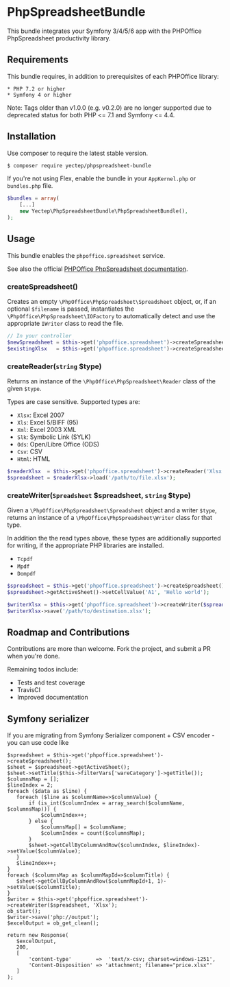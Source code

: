 # PhpSpreadsheetBundle

This bundle integrates your Symfony 3/4/5/6 app with the PHPOffice PhpSpreadsheet
productivity library.

## Requirements

This bundle requires, in addition to prerequisites of each PHPOffice library:

    * PHP 7.2 or higher
    * Symfony 4 or higher

Note: Tags older than v1.0.0 (e.g. v0.2.0) are no longer supported due to deprecated status for both PHP <= 7.1 and Symfony <= 4.4.
    
## Installation

Use composer to require the latest stable version.

````bash
$ composer require yectep/phpspreadsheet-bundle
````

If you're not using Flex, enable the bundle in your `AppKernel.php` or `bundles.php` file.

````php
$bundles = array(
    [...]
    new Yectep\PhpSpreadsheetBundle\PhpSpreadsheetBundle(),
);
````

## Usage

This bundle enables the `phpoffice.spreadsheet` service.

See also the official [PHPOffice PhpSpreadsheet documentation](http://phpspreadsheet.readthedocs.io/).

### createSpreadsheet()

Creates an empty `\PhpOffice\PhpSpreadsheet\Spreadsheet` object, or, if an optional 
`$filename` is passed, instantiates the `\PhpOffice\PhpSpreadsheet\IOFactory` to
automatically detect and use the appropriate `IWriter` class to read the file.

````php
// In your controller
$newSpreadsheet = $this->get('phpoffice.spreadsheet')->createSpreadsheet();
$existingXlsx   = $this->get('phpoffice.spreadsheet')->createSpreadsheet('/path/to/file.xlsx');
````

### createReader(`string` $type)

Returns an instance of the `\PhpOffice\PhpSpreadsheet\Reader` class of the given `$type`.

Types are case sensitive. Supported types are:

* `Xlsx`: Excel 2007
* `Xls`: Excel 5/BIFF (95)
* `Xml`: Excel 2003 XML
* `Slk`: Symbolic Link (SYLK)
* `Ods`: Open/Libre Office (ODS)
* `Csv`: CSV
* `Html`: HTML

````php
$readerXlsx  = $this->get('phpoffice.spreadsheet')->createReader('Xlsx');
$spreadsheet = $readerXlsx->load('/path/to/file.xlsx');
````

### createWriter(`Spreadsheet` $spreadsheet, `string` $type)

Given a `\PhpOffice\PhpSpreadsheet\Spreadsheet` object and a writer `$type`, returns
an instance of a `\PhpOffice\PhpSpreadsheet\Writer` class for that type.

In addition the the read types above, these types are additionally supported for writing, if
the appropriate PHP libraries are installed.

* `Tcpdf`
* `Mpdf`
* `Dompdf`

````php
$spreadsheet = $this->get('phpoffice.spreadsheet')->createSpreadsheet();
$spreadsheet->getActiveSheet()->setCellValue('A1', 'Hello world');

$writerXlsx = $this->get('phpoffice.spreadsheet')->createWriter($spreadsheet, 'Xlsx');
$writerXlsx->save('/path/to/destination.xlsx');
````

## Roadmap and Contributions

Contributions are more than welcome. Fork the project, and submit a PR when you're done.

Remaining todos include:

* Tests and test coverage
* TravisCI
* Improved documentation

## Symfony serializer

If you are migrating from Symfony Serializer component + CSV encoder - you can use code like

```
$spreadsheet = $this->get('phpoffice.spreadsheet')->createSpreadsheet();
$sheet = $spreadsheet->getActiveSheet();
$sheet->setTitle($this->filterVars['wareCategory']->getTitle());
$columnsMap = [];
$lineIndex = 2;
foreach ($data as $line) {
   foreach ($line as $columnName=>$columnValue) {
       if (is_int($columnIndex = array_search($columnName, $columnsMap))) {
           $columnIndex++;
       } else {
           $columnsMap[] = $columnName;
           $columnIndex = count($columnsMap);
       }
       $sheet->getCellByColumnAndRow($columnIndex, $lineIndex)->setValue($columnValue);
   }
   $lineIndex++;
}
foreach ($columnsMap as $columnMapId=>$columnTitle) {
   $sheet->getCellByColumnAndRow($columnMapId+1, 1)->setValue($columnTitle);
}
$writer = $this->get('phpoffice.spreadsheet')->createWriter($spreadsheet, 'Xlsx');
ob_start();
$writer->save('php://output');
$excelOutput = ob_get_clean();

return new Response(
   $excelOutput,
   200,
   [
       'content-type'        =>  'text/x-csv; charset=windows-1251',
       'Content-Disposition' => 'attachment; filename="price.xlsx"'
   ]
);
```
